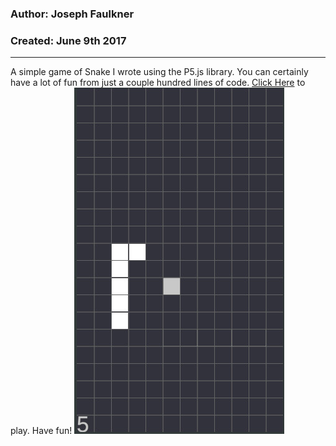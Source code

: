 ### Author: Joseph Faulkner
### Created: June 9th 2017
---
A simple game of Snake I wrote using the P5.js library.
You can certainly have a lot of fun from just a couple hundred lines of code.
[Click Here](https://josephmfaulkner.github.io/Simple-Snake "Have fun") to play.
Have fun!
![Game preview](screenshot.jpg "ScreenShot")
